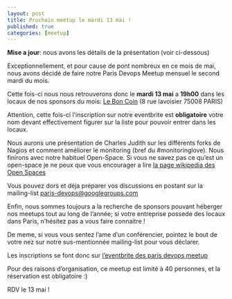 ```yaml
---
layout: post
title: Prochain meetup le mardi 13 mai !
published: true
categories: [meetup]
---
```


**Mise a jour**: nous avons les détails de la présentation (voir ci-dessous)

Exceptionnellement, et pour cause de pont nombreux en ce mois de mai, nous avons décidé de faire notre Paris Devops Meetup mensuel le second mardi du mois.

Cette fois-ci nous nous retrouverons donc le **mardi 13 mai** a **19h00** dans les locaux de nos sponsors du mois: [Le Bon Coin](http://www.leboncoin.fr/) (8 rue lavoisier 75008 PARIS)

Attention, cette fois-ci l’inscription sur notre eventbrite est **obligatoire** votre nom devant effectivement figurer sur la liste pour pouvoir entrer dans les locaux.

Nous aurons une présentation de Charles Judith sur les différents forks de Nagios et comment améliorer le monitoring (bref du \#monitoringlove). Nous finirons avec notre habituel Open-Space. Si vous ne savez pas ce qu’est un open-space je ne peux que vous encourager a lire [la page wikipedia des Open Spaces](https://fr.wikipedia.org/wiki/M%C3%A9thodologie_open_space)

Vous pouvez dors et déja préparer vos discussions en postant sur la mailing-list [paris-devops@googlegroups.com](https://groups.google.com/forum/?fromgroups#!forum/paris-devops)

Enfin, nous sommes toujours a la recherche de sponsors pouvant héberger nos meetups tout au long de l’année; si votre entreprise possede des locaux dans Paris, n’hésitez pas a vous faire connaitre !

De meme, si vous vous sentez l’ame d’un conférencier, pointez le bout de votre nez sur notre sus-mentionnée mailing-list pour vous déclarer.

Les inscriptions se font donc sur [l’eventbrite des paris devops meetup](http://parisdevops-25.eventbrite.com)

Pour des raisons d’organisation, ce meetup est limité à 40 personnes, et la réservation est obligatoire :)

RDV le 13 mai !
